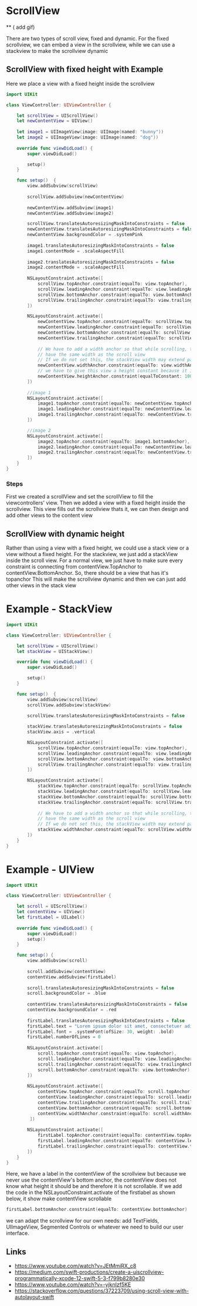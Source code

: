 # ScrollView
** ( add gif)

There are two types of scroll view, fixed and dynamic. 
For the fixed scrollview, we can embed a view in the scrollview,
while we can use a stackview to make the scrollview dynamic

## ScrollView with fixed height with Example

Here we place a view with a fixed height inside the scrollview

```swift 
import UIKit

class ViewController: UIViewController {

    let scrollView = UIScrollView()
    let newContentView = UIView()
    
    let image1 = UIImageView(image: UIImage(named: "bunny"))
    let image2 = UIImageView(image: UIImage(named: "dog"))
    
    override func viewDidLoad() {
        super.viewDidLoad()

        setup()
    }

    func setup()  {
        view.addSubview(scrollView)
        
        scrollView.addSubview(newContentView)
        
        newContentView.addSubview(image1)
        newContentView.addSubview(image2)

        scrollView.translatesAutoresizingMaskIntoConstraints = false
        newContentView.translatesAutoresizingMaskIntoConstraints = false
        newContentView.backgroundColor = .systemPink
        
        image1.translatesAutoresizingMaskIntoConstraints = false
        image1.contentMode = .scaleAspectFill
        
        image2.translatesAutoresizingMaskIntoConstraints = false
        image2.contentMode = .scaleAspectFill
        
        NSLayoutConstraint.activate([
            scrollView.topAnchor.constraint(equalTo: view.topAnchor),
            scrollView.leadingAnchor.constraint(equalTo: view.leadingAnchor),
            scrollView.bottomAnchor.constraint(equalTo: view.bottomAnchor),
            scrollView.trailingAnchor.constraint(equalTo: view.trailingAnchor)
        ])

        NSLayoutConstraint.activate([
            newContentView.topAnchor.constraint(equalTo: scrollView.topAnchor),
            newContentView.leadingAnchor.constraint(equalTo: scrollView.leadingAnchor),
            newContentView.bottomAnchor.constraint(equalTo: scrollView.bottomAnchor),
            newContentView.trailingAnchor.constraint(equalTo: scrollView.trailingAnchor),
            
            // We have to add a width anchor so that while scrolling, the stack view will always
            // have the same width as the scroll view
            // If we do not set this, the stackView width may extend pass the view of the screen and we have to scroll horizontally
            newContentView.widthAnchor.constraint(equalTo: view.widthAnchor),
            // we have to give this view a height constant because it is in a scroll view
            newContentView.heightAnchor.constraint(equalToConstant: 1000)
        ])
        
        //image 1
        NSLayoutConstraint.activate([
            image1.topAnchor.constraint(equalTo: newContentView.topAnchor),
            image1.leadingAnchor.constraint(equalTo: newContentView.leadingAnchor),
            image1.trailingAnchor.constraint(equalTo: newContentView.trailingAnchor),
        ])

        //image 2
        NSLayoutConstraint.activate([
            image2.topAnchor.constraint(equalTo: image1.bottomAnchor),
            image2.leadingAnchor.constraint(equalTo: newContentView.leadingAnchor),
            image2.trailingAnchor.constraint(equalTo: newContentView.trailingAnchor),
        ])
    }
}
```
### Steps
First we created a scrollView and set the scrollView to fill the viewcontrollers' view. Then we added a view with a fixed height inside the scrollview.
This view fills out the scrollview
thats it, we can then design and add other views to the content view 

## ScrollView with dynamic height

Rather than using a view with a fixed height, we could use a stack view or a view without a fixed height. For the stackview, we just add a stackView inside the scroll view. For a normal view, we just have to make sure every constraint is connecting from contentView.TopAnchor to contentView.BottomAnchor. So, there should be a view that has it's topanchor 
This will make the scrollview dynamic and then we can just add other views in the stack view

# Example - StackView

```swift
import UIKit

class ViewController: UIViewController {

    let scrollView = UIScrollView()
    let stackView = UIStackView()

    override func viewDidLoad() {
        super.viewDidLoad()

        setup()
    }

    func setup()  {
        view.addSubview(scrollView)
        scrollView.addSubview(stackView)

        scrollView.translatesAutoresizingMaskIntoConstraints = false
        
        stackView.translatesAutoresizingMaskIntoConstraints = false
        stackView.axis = .vertical

        NSLayoutConstraint.activate([
            scrollView.topAnchor.constraint(equalTo: view.topAnchor),
            scrollView.leadingAnchor.constraint(equalTo: view.leadingAnchor),
            scrollView.bottomAnchor.constraint(equalTo: view.bottomAnchor),
            scrollView.trailingAnchor.constraint(equalTo: view.trailingAnchor)
        ])

        NSLayoutConstraint.activate([
            stackView.topAnchor.constraint(equalTo: scrollView.topAnchor),
            stackView.leadingAnchor.constraint(equalTo: scrollView.leadingAnchor),
            stackView.bottomAnchor.constraint(equalTo: scrollView.bottomAnchor),
            stackView.trailingAnchor.constraint(equalTo: scrollView.trailingAnchor),
            
            // We have to add a width anchor so that while scrolling, the stack view will always
            // have the same width as the scroll view
            // If we do not set this, the stackView width may extend pass the view of the screen and we have to scroll horizontally 
            stackView.widthAnchor.constraint(equalTo: scrollView.widthAnchor)
        ])
    }
}

```

# Example - UIView

``` swift
import UIKit

class ViewController: UIViewController {

    let scroll = UIScrollView()
    let contentView = UIView()
    let firstLabel = UILabel()
    
    override func viewDidLoad() {
        super.viewDidLoad()
        setup()
    }

    func setup() {
        view.addSubview(scroll)
        
        scroll.addSubview(contentView)
        contentView.addSubview(firstLabel)
        
        scroll.translatesAutoresizingMaskIntoConstraints = false
        scroll.backgroundColor = .blue
        
        contentView.translatesAutoresizingMaskIntoConstraints = false
        contentView.backgroundColor = .red
        
        firstLabel.translatesAutoresizingMaskIntoConstraints = false
        firstLabel.text = "Lorem ipsum dolor sit amet, consectetuer adipiscing elit. Aenean commodo ligula eget dolor. Aenean massa. Cum sociis natoque penatibus et magnis dis parturient montes, nascetur ridiculus mus. Donec quam felis, ultricies nec, pellentesque eu, pretium quis, sem. Nulla consequat massa quis enim. Donec pede justo, fringilla vel, aliquet nec, vulputate eget, arcu. In enim justo, rhoncus ut, imperdiet a, venenatis vitae, justo. Nullam dictum felis eu pede mollis pretium. Integer tincidunt. Cras dapibus. Vivamus elementum semper nisi. Aenean vulputate eleifend tellus. Aenean leo ligula, porttitor eu, consequat vitae, eleifend ac, enim. Aliquam lorem ante, dapibus in, viverra quis, feugiat a, tellus. Phasellus viverra nulla ut metus varius laoreet. Quisque rutrum. Aenean imperdiet. Etiam ultricies nisi vel augue. Curabitur ullamcorper ultricies nisi. Nam eget dui."
        firstLabel.font = .systemFont(ofSize: 30, weight: .bold)
        firstLabel.numberOfLines = 0
        
        NSLayoutConstraint.activate([
            scroll.topAnchor.constraint(equalTo: view.topAnchor),
            scroll.leadingAnchor.constraint(equalTo: view.leadingAnchor),
            scroll.trailingAnchor.constraint(equalTo: view.trailingAnchor),
            scroll.bottomAnchor.constraint(equalTo: view.bottomAnchor),
        ])
        
        NSLayoutConstraint.activate([
            contentView.topAnchor.constraint(equalTo: scroll.topAnchor),
            contentView.leadingAnchor.constraint(equalTo: scroll.leadingAnchor),
            contentView.trailingAnchor.constraint(equalTo: scroll.trailingAnchor),
            contentView.bottomAnchor.constraint(equalTo: scroll.bottomAnchor),
            contentView.widthAnchor.constraint(equalTo: scroll.widthAnchor)
         ])
        
        NSLayoutConstraint.activate([
            firstLabel.topAnchor.constraint(equalTo: contentView.topAnchor, constant: 30),
            firstLabel.leadingAnchor.constraint(equalTo: contentView.leadingAnchor, constant: 10),
            firstLabel.trailingAnchor.constraint(equalTo: contentView.trailingAnchor, constant: -10),
        ])
    }
}
```
Here, we have a label in the contentView of the scrollview but because we never use the contentView's bottom anchor, the contentView does not know what height it should be and therefore it is not scrollable.
If we add the code in the NSLayoutConstraint.activate of the firstlabel as shown below, it show make contentView scrollable

```swift
firstLabel.bottomAnchor.constraint(equalTo: contentView.bottomAnchor)
```

we can adapt the scrollview for our own needs: add TextFields, UIImageView, Segmented Controls or whatever we need to build our user interface.

## Links
- https://www.youtube.com/watch?v=JEtMmiRX_c8
- https://medium.com/swift-productions/create-a-uiscrollview-programmatically-xcode-12-swift-5-3-f799b8280e30
- https://www.youtube.com/watch?v=-yjknIzf5KE
- https://stackoverflow.com/questions/37223709/using-scroll-view-with-autolayout-swift
